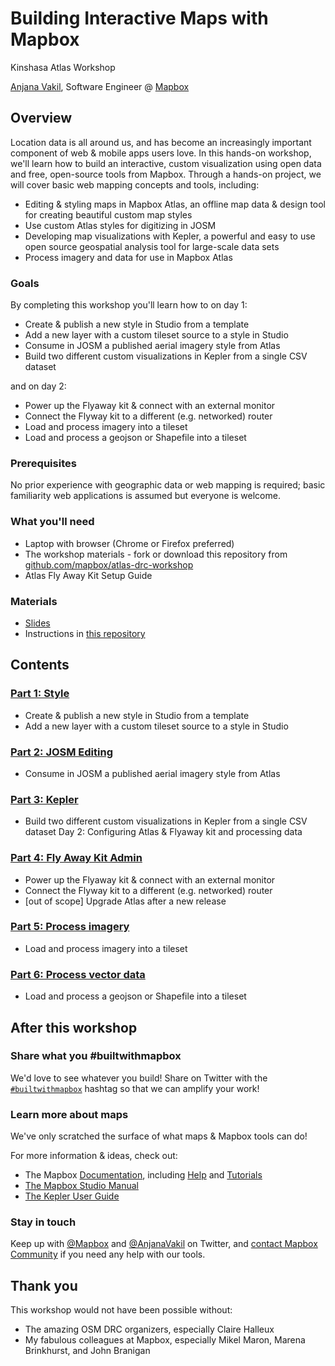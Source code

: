 # Building Interactive Maps with Mapbox

Kinshasa Atlas Workshop

[Anjana Vakil](https://twitter.com/AnjanaVakil), Software Engineer @ [Mapbox](https://www.mapbox.com)


## Overview

Location data is all around us, and has become an increasingly important component of web & mobile apps users love. In this hands-on workshop, we'll learn how to build an interactive, custom visualization using open data and free, open-source tools from Mapbox. Through a hands-on project, we will cover basic web mapping concepts and tools, including:
- Editing & styling maps in Mapbox Atlas, an offline map data & design tool for creating beautiful custom map styles
- Use custom Atlas styles for digitizing in JOSM
- Developing map visualizations with Kepler, a powerful and easy to use open source geospatial analysis tool for large-scale data sets
- Process imagery and data for use in Mapbox Atlas


### Goals

By completing this workshop you'll learn how to on day 1:
- Create & publish a new style in Studio from a template
- Add a new layer with a custom tileset source to a style in Studio
- Consume in JOSM a published aerial imagery style from Atlas
- Build two different custom visualizations in Kepler from a single CSV dataset

and on day 2:
- Power up the Flyaway kit & connect with an external monitor
- Connect the Flyway kit to a different (e.g. networked) router
- Load and process imagery into a tileset
- Load and process a geojson or Shapefile into a tileset

### Prerequisites

No prior experience with geographic data or web mapping is required; basic familiarity web applications is assumed but everyone is welcome.

### What you'll need

- Laptop with browser (Chrome or Firefox preferred)
- The workshop materials - fork or download this repository from [github.com/mapbox/atlas-drc-workshop](https://github.com/mapbox/atlas-drc-workshop)
- Atlas Fly Away Kit Setup Guide

### Materials

- [Slides](https://docs.google.com/presentation/d/1kREE7Nq2v_INX4tWGRUP7QZ0zIHQNj6f4YGOwVrNB-A/edit?usp=sharing)
- Instructions in [this repository](https://github.com/mapbox/atlas-drc-workshop)

## Contents

### [Part 1: Style](part-style.md)

* Create & publish a new style in Studio from a template
* Add a new layer with a custom tileset source to a style in Studio

### [Part 2: JOSM Editing](part-josm-edit.md)

* Consume in JOSM a published aerial imagery style from Atlas

### [Part 3: Kepler](part-kepler.md)

* Build two different custom visualizations in Kepler from a single CSV dataset
Day 2: Configuring Atlas & Flyaway kit and processing data

### [Part 4: Fly Away Kit Admin](part-kit-admin.md)

* Power up the Flyaway kit & connect with an external monitor
* Connect the Flyway kit to a different (e.g. networked) router
* [out of scope] Upgrade Atlas after a new release

### [Part 5: Process imagery](part-process-imagery.md)

* Load and process imagery into a tileset

### [Part 6: Process vector data](part-process-vector.md)

* Load and process a geojson or Shapefile into a tileset

## After this workshop

### Share what you #builtwithmapbox
We'd love to see whatever you build! Share on Twitter with the [`#builtwithmapbox`](https://twitter.com/hashtag/builtwithmapbox) hashtag so that we can amplify your work!

### Learn more about maps
We've only scratched the surface of what maps & Mapbox tools can do!

For more information & ideas, check out:
- The Mapbox [Documentation](https://docs.mapbox.com), including [Help](https://docs.mapbox.com/help/) and [Tutorials](https://docs.mapbox.com/help/tutorials)
- [The Mapbox Studio Manual](https://docs.mapbox.com/studio-manual/)
- [The Kepler User Guide](https://github.com/keplergl/kepler.gl/blob/master/docs/user-guides/j-get-started.md)

### Stay in touch

Keep up with [@Mapbox](https://twitter.com/mapbox) and [@AnjanaVakil](https://twitter.com/anjanavakil) on Twitter, and [contact Mapbox Community](https://www.mapbox.com/community) if you need any help with our tools.  

## Thank you

This workshop would not have been possible without:
- The amazing OSM DRC organizers, especially Claire Halleux
- My fabulous colleagues at Mapbox, especially Mikel Maron, Marena Brinkhurst, and John Branigan
